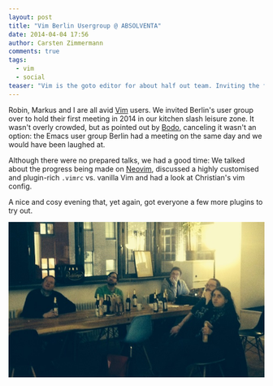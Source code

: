 ```yaml
---
layout: post
title: "Vim Berlin Usergroup @ ABSOLVENTA"
date: 2014-04-04 17:56
author: Carsten Zimmermann
comments: true
tags:
  - vim
  - social
teaser: "Vim is the goto editor for about half out team. Inviting the friendly people of <a href='//vimberlin.de'>Vim Berlin</a> over was only natural. It wasn’t overly crowded, but cancelling wasn't an option without being laughed at by the Emacs folks who met the same day."
---
```


Robin, Markus and I are all avid [Vim](http://vim.org) users. We invited Berlin's user group over
to hold their first meeting in 2014 in our kitchen slash leisure zone. It wasn't overly crowded,
but as pointed out by [Bodo](//tasche.me), canceling it wasn't an option: the Emacs user group
Berlin had a meeting on the same day and we would have been laughed at.

Although there were no prepared talks, we had a good time: We talked about the progress being made
on [Neovim](//neovim.org), discussed a highly customised and plugin-rich `.vimrc` vs. vanilla Vim
and had a look at Christian's vim config.

A nice and cosy evening that, yet again, got everyone a few more plugins to try out.

![Vim Usergroup @ ABSOLVENTA](/images/vimberlin-2013-2.jpg)
